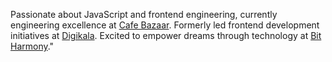 Passionate about JavaScript and frontend engineering, currently engineering excellence at [Cafe Bazaar](https://github.com/cafebazaar). Formerly led frontend development initiatives at [Digikala](https://www.digikala.com/). Excited to empower dreams through technology at [Bit Harmony](https://bit-harmony.com])."
